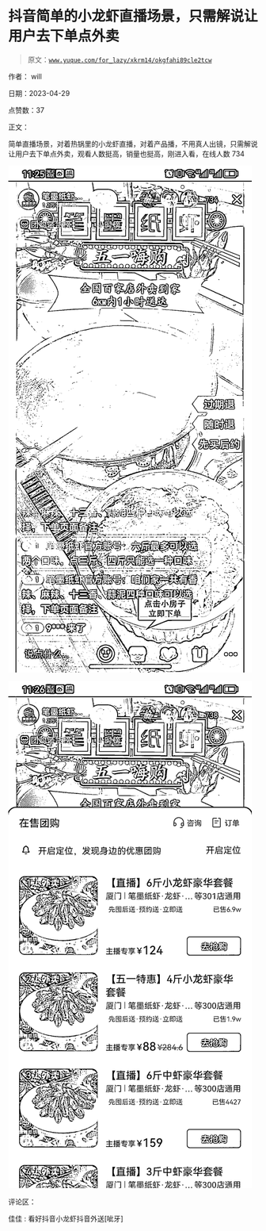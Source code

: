 # 抖音简单的小龙虾直播场景，只需解说让用户去下单点外卖

> 原文：[`www.yuque.com/for_lazy/xkrm14/okgfahi89cle2tcw`](https://www.yuque.com/for_lazy/xkrm14/okgfahi89cle2tcw)

作者： will

日期：2023-04-29

点赞数：37

正文：

简单直播场景，对着热锅里的小龙虾直播，对着产品播，不用真人出镜，只需解说让用户去下单点外卖，观看人数挺高，销量也挺高，刚进入看，在线人数 734

![](img/966cc9eb9b2ca4fb05561e72a7c7d7c7.png)  

![](img/95d8aea3ac0087e5929c1c9e69a118f0.png)  

评论区：

佳佳 : 看好抖音小龙虾抖音外送[呲牙]

